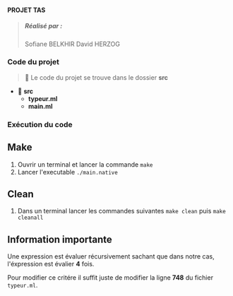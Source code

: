#### PROJET TAS
>  ##### Réalisé par : 
>  Sofiane BELKHIR
>  David HERZOG   


### Code du projet
> 🚀 Le code du projet se trouve dans le dossier __src__
* 📁 <b>src</b> 
  * <b>typeur.ml</b>
  * <b>main.ml</b> 

### Exécution du code
## Make
1. Ouvrir un terminal et lancer la commande `make`
2. Lancer l'executable `./main.native`
   
## Clean
1. Dans un terminal lancer les commandes suivantes `make clean` puis  `make cleanall`
   
## Information importante
Une expression est évaluer récursivement sachant que dans notre cas, l'éxpression est évalier __4__ fois.

Pour modifier ce critére il suffit juste de modifier la ligne __748__ du fichier `typeur.ml`.